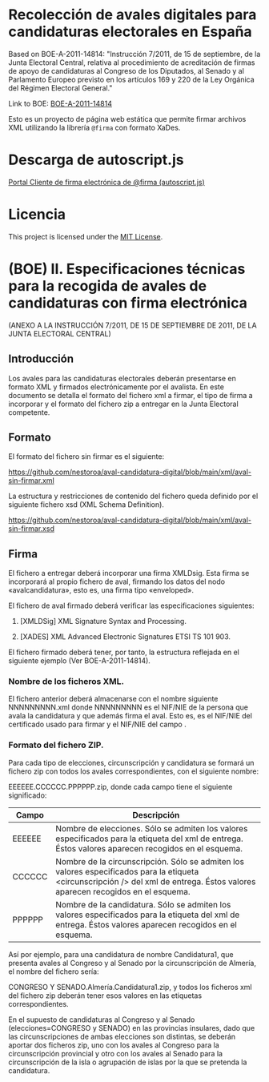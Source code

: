 # Recolección de avales digitales para candidaturas electorales en España

Based on BOE-A-2011-14814: "Instrucción 7/2011, de 15 de septiembre, de la Junta Electoral Central, relativa al procedimiento de acreditación de firmas de apoyo de candidaturas al Congreso de los Diputados, al Senado y al Parlamento Europeo previsto en los artículos 169 y 220 de la Ley Orgánica del Régimen Electoral General."

Link to BOE: [BOE-A-2011-14814](https://www.boe.es/buscar/act.php?id=BOE-A-2011-14814#an)

Esto es un proyecto de página web estática que permite firmar archivos XML utilizando la librería `@firma` con formato XaDes.

# Descarga de autoscript.js
[Portal Cliente de firma electrónica de @firma (autoscript.js)](https://administracionelectronica.gob.es/ctt/verPestanaDescargas.htm?idIniciativa=clienteafirma&idioma=es)

# Licencia
This project is licensed under the [MIT License](LICENSE).

# (BOE) II. Especificaciones técnicas para la recogida de avales de candidaturas con firma electrónica 
(ANEXO A LA INSTRUCCIÓN 7/2011, DE 15 DE SEPTIEMBRE DE 2011, DE LA JUNTA ELECTORAL CENTRAL)

## Introducción

Los avales para las candidaturas electorales deberán presentarse en formato XML y firmados electrónicamente por el avalista. En este documento se detalla el formato del fichero xml a firmar, el tipo de firma a incorporar y el formato del fichero zip a entregar en la Junta Electoral competente.

## Formato

El formato del fichero sin firmar es el siguiente:

https://github.com/nestoroa/aval-candidatura-digital/blob/main/xml/aval-sin-firmar.xml

La estructura y restricciones de contenido del fichero queda definido por el siguiente fichero xsd (XML Schema Definition).

https://github.com/nestoroa/aval-candidatura-digital/blob/main/xml/aval-sin-firmar.xsd

## Firma
El fichero a entregar deberá incorporar una firma XMLDsig. Esta firma se incorporará al propio fichero de aval, firmando los datos del nodo «avalcandidatura», esto es, una firma tipo «enveloped».

El fichero de aval firmado deberá verificar las especificaciones siguientes:

1. [XMLDSig] XML Signature Syntax and Processing.

2. [XADES] XML Advanced Electronic Signatures ETSI TS 101 903.

El fichero firmado deberá tener, por tanto, la estructura reflejada en el siguiente ejemplo (Ver BOE-A-2011-14814).

### Nombre de los ficheros XML.
El fichero anterior deberá almacenarse con el nombre siguiente NNNNNNNNN.xml donde NNNNNNNNN es el NIF/NIE de la persona que avala la candidatura y que además firma el aval. Esto es, es el NIF/NIE del certificado usado para firmar y el NIF/NIE del campo <ID>.

### Formato del fichero ZIP.
Para cada tipo de elecciones, circunscripción y candidatura se formará un fichero zip con todos los avales correspondientes, con el siguiente nombre:

EEEEEE.CCCCCC.PPPPPP.zip, donde cada campo tiene el siguiente significado:

| Campo | Descripción |
| --- | --- |
| EEEEEE | Nombre de elecciones. Sólo se admiten los valores especificados para la etiqueta <elecciones /> del xml de entrega. Éstos valores aparecen recogidos en el esquema. |
| CCCCCC | Nombre de la circunscripción. Sólo se admiten los valores especificados para la etiqueta <circunscripción /> del xml de entrega. Éstos valores aparecen recogidos en el esquema. |
| PPPPPP | Nombre de la candidatura. Sólo se admiten los valores especificados para la etiqueta <nombre /> del xml de entrega. Éstos valores aparecen recogidos en el esquema. |

Así por ejemplo, para una candidatura de nombre Candidatura1, que presenta avales al Congreso y al Senado por la circunscripción de Almería, el nombre del fichero sería:

CONGRESO Y SENADO.Almería.Candidatura1.zip, y todos los ficheros xml del fichero zip deberán tener esos valores en las etiquetas correspondientes.

En el supuesto de candidaturas al Congreso y al Senado (elecciones=CONGRESO y SENADO) en las provincias insulares, dado que las circunscripciones de ambas elecciones son distintas, se deberán aportar dos ficheros zip, uno con los avales al Congreso para la circunscripción provincial y otro con los avales al Senado para la circunscripción de la isla o agrupación de islas por la que se pretenda la candidatura.